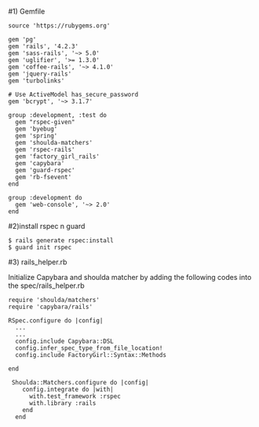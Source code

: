 

#1) Gemfile
```
source 'https://rubygems.org'

gem 'pg'
gem 'rails', '4.2.3'
gem 'sass-rails', '~> 5.0'
gem 'uglifier', '>= 1.3.0'
gem 'coffee-rails', '~> 4.1.0'
gem 'jquery-rails'
gem 'turbolinks'

# Use ActiveModel has_secure_password
gem 'bcrypt', '~> 3.1.7'

group :development, :test do
  gem "rspec-given"
  gem 'byebug'
  gem 'spring'
  gem 'shoulda-matchers'
  gem 'rspec-rails'
  gem 'factory_girl_rails'
  gem 'capybara'
  gem 'guard-rspec'
  gem 'rb-fsevent'
end

group :development do
  gem 'web-console', '~> 2.0'
end
```

#2)install rspec n guard
```
$ rails generate rspec:install
$ guard init rspec
```


#3) rails_helper.rb

Initialize Capybara and shoulda matcher by adding the following codes into the spec/rails_helper.rb
```
require 'shoulda/matchers'
require 'capybara/rails'
```



```
RSpec.configure do |config|
  ...
  ...
  config.include Capybara::DSL
  config.infer_spec_type_from_file_location!
  config.include FactoryGirl::Syntax::Methods

end
```


```
 Shoulda::Matchers.configure do |config|
    config.integrate do |with|
      with.test_framework :rspec
      with.library :rails
    end
  end
```




